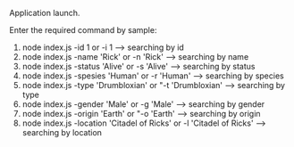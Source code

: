 Application launch.

Enter the required command by sample:
1. node index.js -id 1 or -i 1 --> searching by id
2. node index.js -name 'Rick' or -n 'Rick' --> searching by name
3. node index.js -status 'Alive' or -s 'Alive' --> searching by status
4. node index.js -spesies 'Human' or -r 'Human' --> searching by species
5. node index.js -type 'Drumbloxian' or "-t 'Drumbloxian' --> searching by type
6. node index.js -gender 'Male' or -g 'Male' --> searching by gender
7. node index.js -origin 'Earth' or "-o 'Earth' --> searching by origin
8. node index.js -location 'Citadel of Ricks' or -l 'Citadel of Ricks' --> searching by location